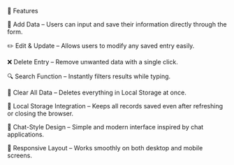 🌟 Features

🧾 Add Data – Users can input and save their information directly through the form.

✏️ Edit & Update – Allows users to modify any saved entry easily.

❌ Delete Entry – Remove unwanted data with a single click.

🔍 Search Function – Instantly filters results while typing.

🧹 Clear All Data – Deletes everything in Local Storage at once.

💾 Local Storage Integration – Keeps all records saved even after refreshing or closing the browser.

🎨 Chat-Style Design – Simple and modern interface inspired by chat applications.

📱 Responsive Layout – Works smoothly on both desktop and mobile screens.

